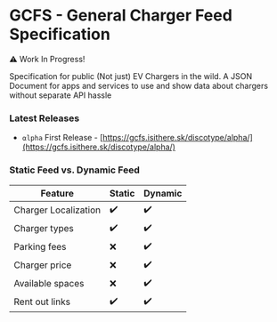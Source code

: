 # **GCFS** - General Charger Feed Specification

⚠️ Work In Progress!

Specification for public (Not just) EV Chargers in the wild. A JSON Document for apps and services to use and show data about chargers without separate API hassle

### Latest Releases
- `⍺lpha` First Release - [https://gcfs.isithere.sk/discotype/alpha/](https://gcfs.isithere.sk/discotype/alpha/)

### Static Feed vs. Dynamic Feed

| Feature              | Static | Dynamic |
| -------------------- | ------ | ------- |
| Charger Localization | ✔️     | ✔️      |
| Charger types        | ✔️     | ✔️      |
| Parking fees         | ❌      | ✔️      |
| Charger price        | ❌      | ✔️      |
| Available spaces      | ❌      | ✔️      |
| Rent out links        | ✔️     | ✔️      |

